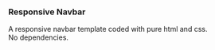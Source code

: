 ### Responsive Navbar

A responsive navbar template coded with pure html and css. <br>
No dependencies.
